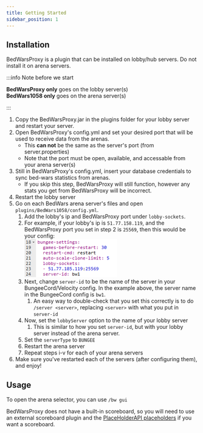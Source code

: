 ```yaml
---
title: Getting Started
sidebar_position: 1
---
```


## Installation

BedWarsProxy is a plugin that can be installed on lobby/hub servers. Do not install it on arena servers.

:::info Note before we start

**BedWarsProxy only** goes on the lobby server(s)<br/>
**BedWars1058 only** goes on the arena server(s)

:::

1. Copy the BedWarsProxy.jar in the plugins folder for your lobby server and restart your server.
2. Open BedWarsProxy's config.yml and set your desired port that will be used to receive data from the arenas.
   * This **can not** be the same as the server's port (from server.properties)
   * Note that the port must be open, available, and accessable from your arena server(s)
3. Still in BedWarsProxy's config.yml, insert your database credentials to sync bed-wars statistics from arenas.
   * If you skip this step, BedWarsProxy will still function, however any stats you get from BedWarsProxy will be incorrect.
4. Restart the lobby server
5. Go on each BedWars arena server's files and open `plugins/BedWars1058/config.yml`.
   1. Add the lobby's ip and BedWarsProxy port under `lobby-sockets`.
   2. For example, if your lobby's ip is `51.77.158.119`,
      and the BedWarsProxy port you set in step 2 is `25569`, then this would be your config:<br/>![](/img/immagine.png)
   3. Next, change `server-id` to be the name of the server in your BungeeCord/Velocity config.
      In the example above, the server name in the BungeeCord config is `bw1`.
      1. An easy way to double-check that you set this correctly is to do `/server <server>`,
         replacing `<server>` with what you put in `server-id`
   4. Now, set the `lobbyServer` option to the name of your lobby server
      1. This is similar to how you set `server-id`, but with your lobby server instead of the arena server.
   5. Set the `serverType` to `BUNGEE`
   6. Restart the arena server
   7. Repeat steps i-v for each of your arena servers
6. Make sure you've restarted each of the servers (after configuring them), and enjoy!

## Usage
To open the arena selector, you can use `/bw gui`

BedWarsProxy does not have a built-in scoreboard, so you will need to use an external scoreboard plugin and the
[PlaceHolderAPI placeholders](features/placeholders) if you want a scoreboard.